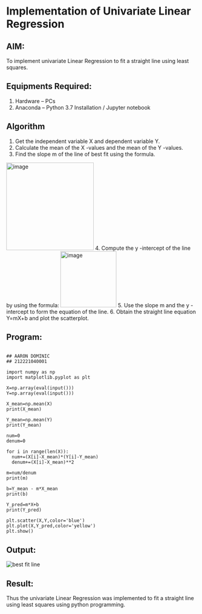 # Implementation of Univariate Linear Regression
## AIM:
To implement univariate Linear Regression to fit a straight line using least squares.

## Equipments Required:
1. Hardware – PCs
2. Anaconda – Python 3.7 Installation / Jupyter notebook

## Algorithm
1. Get the independent variable X and dependent variable Y.
2. Calculate the mean of the X -values and the mean of the Y -values.
3. Find the slope m of the line of best fit using the formula. 
<img width="231" alt="image" src="https://user-images.githubusercontent.com/93026020/192078527-b3b5ee3e-992f-46c4-865b-3b7ce4ac54ad.png">
4. Compute the y -intercept of the line by using the formula:
<img width="148" alt="image" src="https://user-images.githubusercontent.com/93026020/192078545-79d70b90-7e9d-4b85-9f8b-9d7548a4c5a4.png">
5. Use the slope m and the y -intercept to form the equation of the line.
6. Obtain the straight line equation Y=mX+b and plot the scatterplot.

## Program:
```

## AARON DOMINIC 
## 212221040001

import numpy as np
import matplotlib.pyplot as plt

X=np.array(eval(input()))
Y=np.array(eval(input()))

X_mean=np.mean(X)
print(X_mean)

Y_mean=np.mean(Y)
print(Y_mean)

num=0
denum=0

for i in range(len(X)):
  num+=(X[i]-X_mean)*(Y[i]-Y_mean)
  denum+=(X[i]-X_mean)**2

m=num/denum
print(m)

b=Y_mean - m*X_mean
print(b)

Y_pred=m*X+b
print(Y_pred)

plt.scatter(X,Y,color='blue')
plt.plot(X,Y_pred,color='yellow') 
plt.show() 

```

## Output:
![best fit line](sam.png)


## Result:
Thus the univariate Linear Regression was implemented to fit a straight line using least squares using python programming.
